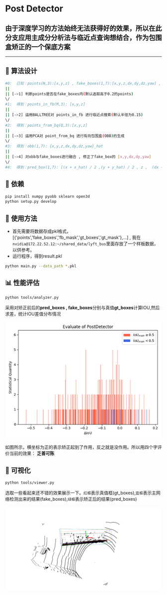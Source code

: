 # Post Detector

## 由于深度学习的方法始终无法获得好的效果，所以在此分支应用**主成分分析法**与**临近点查询**想结合，作为包围盒矫正的一个保底方案
---


##  🤡 算法设计
```bash
#0:  已知：points(N,3):[x,y,z] , fake_boxes(1,7):[x,y,z,dx,dy,dz,yaw] , gt_boxes(1,7):[x,y,z,dx,dy,dz,yaw]
||
|| [->1] 判断points是否在fake_boxes内(默认选取高于0.2的points)
\/
#1:  得到：points_in_fb(M,3): [x,y,z]
||
|| [->2] 运用BALLTREE对 points_in_fb 进行临近点搜索(默认半径为0.15)
\/
#2:  得到：points_from_bq(Q,3):[x,y,z]
||
|| [->3] 运用PCA对 point_from_bq 进行有向包围盒(OBB)的生成
\/
#3:  得到：obb(1,7): {x,y,z,dx,dy,dz,yaw}_hat
||
|| [->4] 对obb与fake_boxes进行融合 , 修正了fake_box的 [x,y,dx,dy,yaw]
\/
#4:  得到：pred_box(1,7): [(x + x_hat) / 2 ,(y + y_hat) / 2 , z ,  (dx + dx_hat) / 2 ,(dy + dy_hat) / 2 , dz , yaw_hat]
```

##  🧩 依赖
```bash 
pip install numpy pyobb sklearn open3d 
python setup.py develop
```

## 📗 使用方法

- 首先需要将数据存成pkl格式，[{'points','fake_boxes','fb_mask','gt_boxes','gt_mask'},...] , 我在`nvidia@172.22.52.12:~/shared_data/lyft_bus`里面存放了一个样板数据，以供参考。
- 运行程序，得到result.pkl
```bash
python main.py --data_path *.pkl
```

## 📊 性能评估
```bash
python tools/analyzer.py
```
采用对矫正前后的**pred_boxes , fake_boxes**分别与真值**gt_boxes**计算IOU,然后求差，统计IOU差值分布情况


<p align="center">
  <img width="800" alt="fig_method" src=docs/stats_result.png>
</p>


 如图所示，横坐标为正的表示矫正起到了作用，反之就是没作用。所以用四个字评价当前的效果： **乏善可陈** 

##  👀 可视化
```bash
python tools/viewer.py
```
选取一些看起来还不错的效果展示一下。`红框`表示真值框(gt_boxes),`蓝框`表示主网络检测出来的结果(fake_boxes),`绿框`表示矫正后的结果(pred_boxes)

<p align="center">
  <img width="800" alt="fig_method" src=docs/ScreenCapture_2021-04-22-17-07-05.png>
</p>
